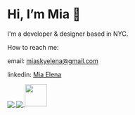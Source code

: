 <h1>Hi, I’m Mia 🍧  </h1>
<p>I'm a developer & designer based in NYC.</p>
How to reach me:
<p>email: <a href = "mailto: miaskyelena@gmail.com">miaskyelena@gmail.com</a></p>
<p>linkedin: <a href="https://www.linkedin.com/in/miaelena/">Mia Elena</a></p>
<p>
<a href="https://github.com/anuraghazra/github-readme-stats">
  <img align="center" src="https://github-readme-stats.vercel.app/api?username=miaskyelena&theme=radical&show_icons=true&hide_border=true&bg_color=00000000"/>
</a>
<a href="https://github.com/anuraghazra/github-readme-stats">
  <img align="center" src="https://github-readme-stats.vercel.app/api/wakatime?username=@miaskyelena&theme=radical&bg_color=00000000&hide_border=true&layout=compact&card_width=500px"/>
</a><a href="https://www.youtube.com/watch?v=Sg8FMNEt8KY"><img src="https://64.media.tumblr.com/998f0e88cbae879ef7c23117d1956b43/5ad9d0a1f6f6c89b-82/s250x400/5c2d0807c4c0da9007b0acd96cb38b24dbb92378.gifv" width="50" height="50"></a> 
 &nbsp;
<!---
miaskyelena/miaskyelena is a ✨ special ✨ repository because its `README.md` (this file) appears on your GitHub profile.
You can click the Preview link to take a look at your changes.
--->
